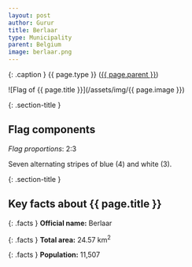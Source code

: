 ```yaml
---
layout: post
author: Gurur
title: Berlaar
type: Municipality
parent: Belgium
image: berlaar.png
---
```

{: .caption }
{{ page.type }} ([{{ page.parent }}](/2019/03/14/belgium.html))

![Flag of {{ page.title }}](/assets/img/{{ page.image }})

{: .section-title }
## Flag components

*Flag proportions*: 2:3

Seven alternating stripes of blue (4) and white (3).

{: .section-title }
## Key facts about {{ page.title }}

{: .facts }
**Official name:** Berlaar

{: .facts }
**Total area:** 24.57 km<sup>2</sup>

{: .facts }
**Population:** 11,507
